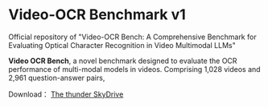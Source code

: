 # Video-OCR Benchmark v1

Official repository of "Video-OCR Bench: A Comprehensive Benchmark for Evaluating Optical Character Recognition in Video Multimodal LLMs"

**Video OCR Bench**, a novel benchmark designed to evaluate the OCR performance of multi-modal models in videos. Comprising 1,028 videos and 2,961 question-answer pairs, 

Download： [The thunder SkyDrive](https://pan.xunlei.com/s/VODLlDIq_iJCO4ol84e2t3_3A1?pwd=zjnc#)